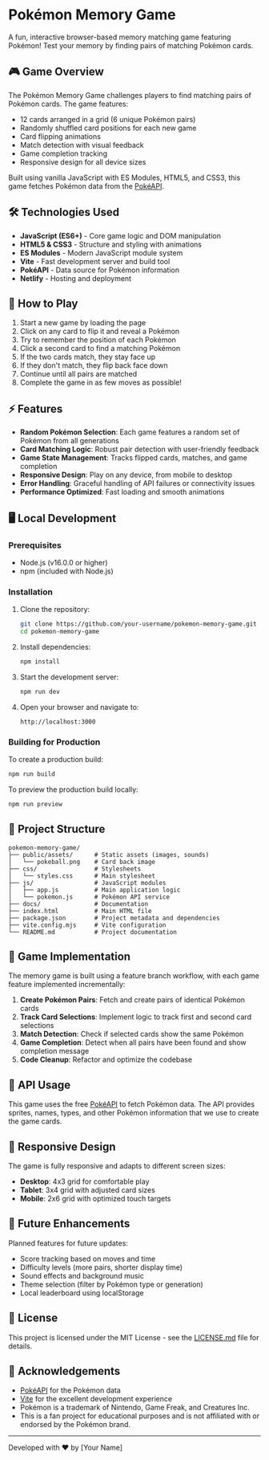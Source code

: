 # Pokémon Memory Game

A fun, interactive browser-based memory matching game featuring Pokémon! Test your memory by finding pairs of matching Pokémon cards.

<!-- ![Pokémon Memory Game](https://via.placeholder.com/800x400?text=Pokemon+Memory+Game) -->

## 🎮 Game Overview

The Pokémon Memory Game challenges players to find matching pairs of Pokémon cards. The game features:

- 12 cards arranged in a grid (6 unique Pokémon pairs)
- Randomly shuffled card positions for each new game
- Card flipping animations
- Match detection with visual feedback
- Game completion tracking
- Responsive design for all device sizes

Built using vanilla JavaScript with ES Modules, HTML5, and CSS3, this game fetches Pokémon data from the [PokéAPI](https://pokeapi.co/).

<!-- ## 🚀 Live Demo

Check out the live demo: [Pokémon Memory Game](https://your-pokemon-memory-game-url.netlify.app) -->

## 🛠️ Technologies Used

- **JavaScript (ES6+)** - Core game logic and DOM manipulation
- **HTML5 & CSS3** - Structure and styling with animations
- **ES Modules** - Modern JavaScript module system
- **Vite** - Fast development server and build tool
- **PokéAPI** - Data source for Pokémon information
- **Netlify** - Hosting and deployment

## 🎯 How to Play

1. Start a new game by loading the page
2. Click on any card to flip it and reveal a Pokémon
3. Try to remember the position of each Pokémon
4. Click a second card to find a matching Pokémon
5. If the two cards match, they stay face up
6. If they don't match, they flip back face down
7. Continue until all pairs are matched
8. Complete the game in as few moves as possible!

## ⚡ Features

- **Random Pokémon Selection**: Each game features a random set of Pokémon from all generations
- **Card Matching Logic**: Robust pair detection with user-friendly feedback
- **Game State Management**: Tracks flipped cards, matches, and game completion
- **Responsive Design**: Play on any device, from mobile to desktop
- **Error Handling**: Graceful handling of API failures or connectivity issues
- **Performance Optimized**: Fast loading and smooth animations

## 🖥️ Local Development

### Prerequisites

- Node.js (v16.0.0 or higher)
- npm (included with Node.js)

### Installation

1. Clone the repository:
   ```bash
   git clone https://github.com/your-username/pokemon-memory-game.git
   cd pokemon-memory-game
   ```

2. Install dependencies:
   ```bash
   npm install
   ```

3. Start the development server:
   ```bash
   npm run dev
   ```

4. Open your browser and navigate to:
   ```
   http://localhost:3000
   ```

### Building for Production

To create a production build:

```bash
npm run build
```

To preview the production build locally:

```bash
npm run preview
```

## 📁 Project Structure

```
pokemon-memory-game/
├── public/assets/      # Static assets (images, sounds)
│   └── pokeball.png    # Card back image
├── css/                # Stylesheets
│   └── styles.css      # Main stylesheet
├── js/                 # JavaScript modules
│   ├── app.js          # Main application logic
│   └── pokemon.js      # Pokémon API service
├── docs/               # Documentation
├── index.html          # Main HTML file
├── package.json        # Project metadata and dependencies
├── vite.config.mjs     # Vite configuration
└── README.md           # Project documentation
```

## 🧩 Game Implementation

The memory game is built using a feature branch workflow, with each game feature implemented incrementally:

1. **Create Pokémon Pairs**: Fetch and create pairs of identical Pokémon cards
2. **Track Card Selections**: Implement logic to track first and second card selections
3. **Match Detection**: Check if selected cards show the same Pokémon
4. **Game Completion**: Detect when all pairs have been found and show completion message
5. **Code Cleanup**: Refactor and optimize the codebase

## 🔄 API Usage

This game uses the free [PokéAPI](https://pokeapi.co/) to fetch Pokémon data. The API provides sprites, names, types, and other Pokémon information that we use to create the game cards.

## 📱 Responsive Design

The game is fully responsive and adapts to different screen sizes:
- **Desktop**: 4x3 grid for comfortable play
- **Tablet**: 3x4 grid with adjusted card sizes
- **Mobile**: 2x6 grid with optimized touch targets

## 🔮 Future Enhancements

Planned features for future updates:
- Score tracking based on moves and time
- Difficulty levels (more pairs, shorter display time)
- Sound effects and background music
- Theme selection (filter by Pokémon type or generation)
- Local leaderboard using localStorage

## 📄 License

This project is licensed under the MIT License - see the [LICENSE.md](LICENSE.md) file for details.

## 🙏 Acknowledgements

- [PokéAPI](https://pokeapi.co/) for the Pokémon data
- [Vite](https://vitejs.dev/) for the excellent development experience
- Pokémon is a trademark of Nintendo, Game Freak, and Creatures Inc.
- This is a fan project for educational purposes and is not affiliated with or endorsed by the Pokémon brand.

---

Developed with ❤️ by [Your Name]

